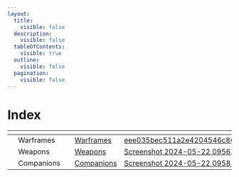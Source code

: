 ```yaml
---
layout:
  title:
    visible: false
  description:
    visible: false
  tableOfContents:
    visible: true
  outline:
    visible: false
  pagination:
    visible: false
---
```


# Index

<table data-view="cards" data-full-width="true"><thead><tr><th></th><th></th><th></th><th data-hidden data-card-target data-type="content-ref"></th><th data-hidden data-card-cover data-type="files"></th></tr></thead><tbody><tr><td></td><td>Warframes</td><td></td><td><a href="https://app.gitbook.com/o/OD7ZYryZ0e1RetwxdkBL/s/jFxtIVujNgPXtpdTNkUS/">Warframes</a></td><td><a href=".gitbook/assets/eee035bec511a2e4204546c8636cf320.png">eee035bec511a2e4204546c8636cf320.png</a></td></tr><tr><td></td><td>Weapons</td><td></td><td><a href="https://app.gitbook.com/o/OD7ZYryZ0e1RetwxdkBL/s/mVZYg4ro0zpRehSXa4NR/">Weapons</a></td><td><a href=".gitbook/assets/Screenshot 2024-05-22 095638.png">Screenshot 2024-05-22 095638.png</a></td></tr><tr><td></td><td>Companions</td><td></td><td><a href="https://app.gitbook.com/o/OD7ZYryZ0e1RetwxdkBL/s/DsKnhiemKHzYADgaH4Ah/">Companions</a></td><td><a href=".gitbook/assets/Screenshot 2024-05-22 095817.png">Screenshot 2024-05-22 095817.png</a></td></tr></tbody></table>
